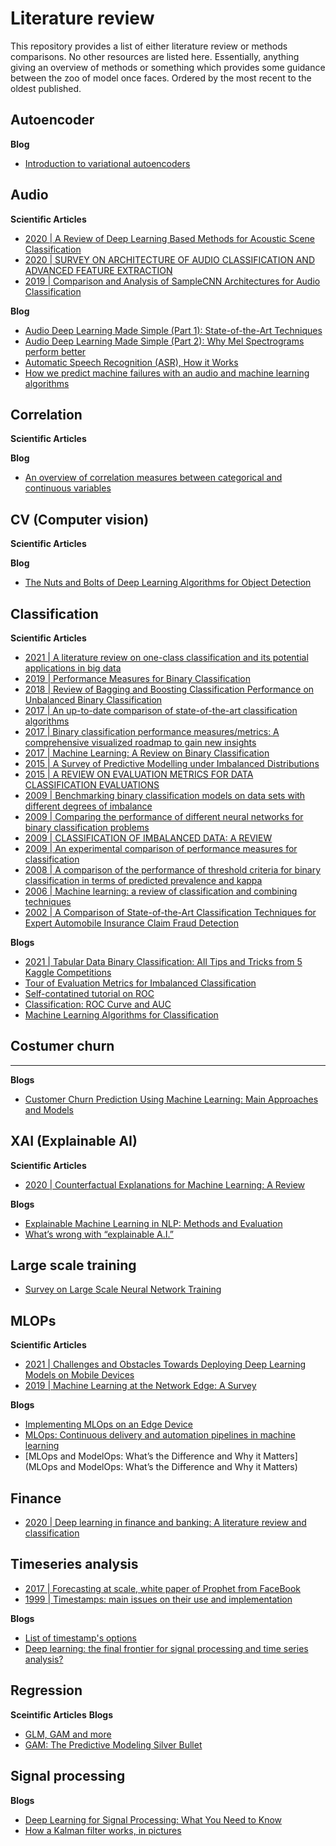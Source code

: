 # Literature review
This repository provides a list of either literature review or methods comparisons. No other resources are listed here. Essentially, anything giving an overview of methods or something which provides some guidance between the zoo of model once faces. Ordered by the most recent to the oldest published.

## Autoencoder

**Blog**
- [Introduction to variational autoencoders](https://jxmo.io/posts/variational-autoencoders)

## Audio
**Scientific Articles**
- [2020 | A Review of Deep Learning Based Methods for Acoustic Scene Classification ](https://www.mdpi.com/2076-3417/10/6/2020)
- [2020 | SURVEY ON ARCHITECTURE OF AUDIO CLASSIFICATION AND ADVANCED FEATURE EXTRACTION](https://www.irjet.net/archives/V7/i7/IRJET-V7I7752.pdf)
- [2019 | Comparison and Analysis of SampleCNN Architectures for Audio Classification](https://ieeexplore.ieee.org/abstract/document/8681654)

**Blog**
- [Audio Deep Learning Made Simple (Part 1): State-of-the-Art Techniques](https://towardsdatascience.com/audio-deep-learning-made-simple-part-1-state-of-the-art-techniques-da1d3dff2504)
- [Audio Deep Learning Made Simple (Part 2): Why Mel Spectrograms perform better](https://towardsdatascience.com/audio-deep-learning-made-simple-part-2-why-mel-spectrograms-perform-better-aad889a93505)
- [Automatic Speech Recognition (ASR), How it Works](https://towardsdatascience.com/audio-deep-learning-made-simple-automatic-speech-recognition-asr-how-it-works-716cfce4c706)
- [How we predict machine failures with an audio and machine learning algorithms](https://www.neuronsw.com/blog/how-we-predict-machine-failures-with-machine-learning-algorithms/)

## Correlation
**Scientific Articles**

**Blog**
- [An overview of correlation measures between categorical and continuous variables](https://medium.com/@outside2SDs/an-overview-of-correlation-measures-between-categorical-and-continuous-variables-4c7f85610365)

## CV (Computer vision)
**Scientific Articles**

**Blog**
- [The Nuts and Bolts of Deep Learning Algorithms for Object Detection](https://towardsdatascience.com/the-nuts-and-bolts-of-deep-learning-algorithms-for-object-detection-60dfc5e015d4)

## Classification
**Scientific Articles**
- [2021 | A literature review on one-class classification and its potential applications in big data](https://journalofbigdata.springeropen.com/articles/10.1186/s40537-021-00514-x)
- [2019 | Performance Measures for Binary Classification](https://www.sciencedirect.com/science/article/pii/B9780128096338203518?via%3Dihub)
- [2018 | Review of Bagging and Boosting Classification Performance on Unbalanced Binary Classification](https://ieeexplore.ieee.org/abstract/document/8692138)
- [2017 | An up-to-date comparison of state-of-the-art classification algorithms](https://www.sciencedirect.com/science/article/abs/pii/S0957417417302397?via%3Dihub)
- [2017 | Binary classification performance measures/metrics: A comprehensive visualized roadmap to gain new insights](https://ieeexplore.ieee.org/abstract/document/8093539)
- [2017 | Machine Learning: A Review on Binary Classification](https://www.ijcaonline.org/archives/volume160/number7/kumari-2017-ijca-913083.pdf)
- [2015 | A Survey of Predictive Modelling under Imbalanced Distributions](https://arxiv.org/abs/1505.01658)
- [2015 | A REVIEW ON EVALUATION METRICS FOR DATA CLASSIFICATION EVALUATIONS](https://d1wqtxts1xzle7.cloudfront.net/37219940/5215ijdkp01-with-cover-page-v2.pdf?Expires=1645649176&Signature=XkrXsjH~vaxPmIKWKH8D8hO3W~IoKdFf3ubA-NJ856wUQepLg8ZoDp-Khw0aSUvKDgQQRIU1eb4aXaPYeGpz0E65RIuv2ZySsJmCtn5elrvolwXjNzE0cmAAd0-tQncmsUMqKuVCzKQLyBFJVPqY2KPs2L6fjuFx4cmi7HeSVw6rRdk~s52kd9JO1lrOtn5tXpg0LCz6zZvRi2wsyZOvoF~3rFmptEZtdwJ0hYRoa7UxjHY~VBq0wUtZ2fquJe0w9nHXWzGvMIOpbNFmUdLt--KSrAGk0FY8tK0qNssNlerRyUfltDMSDSbI5quAk7HtAQpfSApArXepSExOfflhAw__&Key-Pair-Id=APKAJLOHF5GGSLRBV4ZA)
- [2009 | Benchmarking binary classification models on data sets with different degrees of imbalance](https://link.springer.com/article/10.1007/s11704-009-0027-1)
- [2009 | Comparing the performance of different neural networks for binary classification problems](https://ieeexplore.ieee.org/abstract/document/5340935)
- [2009 | CLASSIFICATION OF IMBALANCED DATA: A REVIEW](https://www.worldscientific.com/doi/abs/10.1142/S0218001409007326)
- [2009 | An experimental comparison of performance measures for classification](https://www.sciencedirect.com/science/article/abs/pii/S0167865508002687)
- [2008 | A comparison of the performance of threshold criteria for binary classification in terms of predicted prevalence and kappa](https://www.sciencedirect.com/science/article/abs/pii/S0304380008002275)
- [2006 | Machine learning: a review of classification and combining techniques](https://link.springer.com/article/10.1007/s10462-007-9052-3)
- [2002 | A Comparison of State-of-the-Art Classification Techniques for Expert Automobile Insurance Claim Fraud Detection](https://www.jstor.org/stable/1558683)

**Blogs**
- [2021 | Tabular Data Binary Classification: All Tips and Tricks from 5 Kaggle Competitions](https://neptune.ai/blog/tabular-data-binary-classification-tips-and-tricks-from-5-kaggle-competitions)
- [Tour of Evaluation Metrics for Imbalanced Classification](https://machinelearningmastery.com/tour-of-evaluation-metrics-for-imbalanced-classification/)
- [Self-contatined tutorial on ROC](https://www.sheffield.ac.uk/polopoly_fs/1.885164!/file/83_ROCCurves.pdf)
- [Classification: ROC Curve and AUC](https://developers.google.com/machine-learning/crash-course/classification/roc-and-auc)
- [Machine Learning Algorithms for Classification](https://www.kdnuggets.com/2022/03/machine-learning-algorithms-classification.html)

## Costumer churn
****
**Blogs**
- [Customer Churn Prediction Using Machine Learning: Main Approaches and Models](https://www.kdnuggets.com/2019/05/churn-prediction-machine-learning.html)

## XAI (Explainable AI)
**Scientific Articles**
- [2020 | Counterfactual Explanations for Machine Learning: A Review](https://arxiv.org/pdf/2010.10596.pdf)

**Blogs**
- [Explainable Machine Learning in NLP: Methods and Evaluation](https://peterbhase.github.io/files/ExplainableMachineLearninginNLPNECSlides.pdf)
- [What’s wrong with “explainable A.I.”](https://fortune.com/2022/03/22/ai-explainable-radiology-medicine-crisis-eye-on-ai/)

## Large scale training
- [Survey on Large Scale Neural Network Training](https://arxiv.org/abs/2202.10435)

## MLOPs
**Scientific Articles**
- [2021 | Challenges and Obstacles Towards Deploying Deep Learning Models on Mobile Devices](https://arxiv.org/pdf/2105.02613.pdf)
- [2019 | Machine Learning at the Network Edge: A Survey](https://arxiv.org/abs/1908.00080)

**Blogs**
- [Implementing MLOps on an Edge Device](https://www.kdnuggets.com/2020/08/implementing-mlops-edge-device.html)
- [MLOps: Continuous delivery and automation pipelines in machine learning](https://cloud.google.com/architecture/mlops-continuous-delivery-and-automation-pipelines-in-machine-learning#mlops_level_2_cicd_pipeline_automation)
- [MLOps and ModelOps: What’s the Difference and Why it Matters](MLOps and ModelOps: What’s the Difference and Why it Matters)

## Finance
- [2020 | Deep learning in finance and banking: A literature review and classification](https://fbr.springeropen.com/articles/10.1186/s11782-020-00082-6)

## Timeseries analysis
- [2017 | Forecasting at scale, white paper of Prophet from FaceBook](https://peerj.com/preprints/3190/)
- [1999 | Timestamps: main issues on their use and implementation](https://ieeexplore.ieee.org/document/805196)

**Blogs**
- [List of timestamp's options](https://help.sumologic.com/03Send-Data/Sources/04Reference-Information-for-Sources/Timestamps%2C-Time-Zones%2C-Time-Ranges%2C-and-Date-Formats)
- [Deep learning: the final frontier for signal processing and time series analysis?](https://alexrachnog.medium.com/deep-learning-the-final-frontier-for-signal-processing-and-time-series-analysis-734307167ad6)

## Regression
**Sceintific Articles**
**Blogs**
- [GLM, GAM and more](https://christophm.github.io/interpretable-ml-book/extend-lm.html)
- [GAM: The Predictive Modeling Silver Bullet](https://multithreaded.stitchfix.com/blog/2015/07/30/gam/)

## Signal processing

**Blogs**
- [Deep Learning for Signal Processing: What You Need to Know](https://www.kdnuggets.com/2020/07/deep-learning-signal-processing.html)
- [How a Kalman filter works, in pictures](https://www.bzarg.com/p/how-a-kalman-filter-works-in-pictures/)

